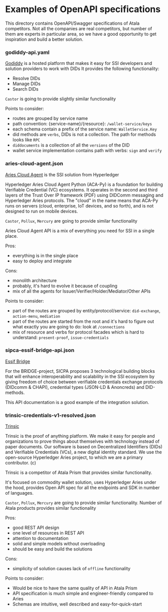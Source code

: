 # Examples of OpenAPI specifications
This directory contains OpenAPI/Swagger specifications of Atala competitors.
Not all the companies are real competitors, but number of them are experts in particular area, so we have a good opportunity to get inspiration and build a better solution.

### godiddy-api.yaml
[Godiddy](https://godiddy.com/) is a hosted platform that makes it easy for SSI developers and solution providers to work with DIDs
It provides the following functionality:
- Resolve DIDs
- Manage DIDs
- Search DIDs

`Castor` is going to provide slightly similar functionality

Points to consider:
- routes are grouped by service name
- path convention: {service-name}/{resource}: `/wallet-service/keys`
- each schema contain a prefix of the service name: `WalletService.Key`
- did methods are `verbs`, DIDs is not a collection. The path for methods looks like `RPC`
- `diddocuments` is a collection of all the `versions` of the DID
- wallet service implementation contains path with verbs: `sign` and `verify`

### aries-cloud-agent.json
[Aries Cloud Agent]() is the SSI solution from Hyperledger

Hyperledger Aries Cloud Agent Python (ACA-Py) is a foundation for building Verifiable Credential (VC) ecosystems. It operates in the second and third layers of the Trust Over IP framework (PDF) using DIDComm messaging and Hyperledger Aries protocols. The "cloud" in the name means that ACA-Py runs on servers (cloud, enterprise, IoT devices, and so forth), and is not designed to run on mobile devices.

`Castor`, `Pollux`, `Mercury` are going to provide similar functionality

Aries Cloud Agent API is a mix of everything you need for SSI in a single place.

Pros:
- everything is in the single place
- easy to deploy and integrate

Cons:
- monolith architecture
- probably, it's hard to evolve it because of coupling
- mix of all the agents for Issuer/Verifier/Holder/Mediator/Other APIs

Points to consider:
- part of the routes are grouped by entity/protocol/service: `did-exchange`, `action-menu`, `mediation`
- part of the routes are started from the root and it's hard to figure out what exactly you are going to do: look at `/connections`
- mix of resource and verbs for protocol facades which is hard to understand: `present-proof`, `issue-credentials`

### sipca-essif-bridge-api.json
[Essif Bridge](https://github.com/sicpa-dlab/essif-bridge)

For the BRIDGE-project, SICPA proposes 3 technological building blocks that will enhance interoperability and scalability in the SSI ecosystem by giving freedom of choice between verifiable credentials exchange protocols (DIDcomm & CHAPI), credential types (JSON-LD & Anoncreds) and DID-methods.

This API documentation is a good example of the integration solution.

### trinsic-credentials-v1-resolved.json

[Trinsic](https://docs.trinsic.id/reference/authentication)

Trinsic is the proof of anything platform. We make it easy for people and organizations to prove things about themselves with technology instead of paper documents. Our software is based on Decentralized Identifiers (DIDs) and Verifiable Credentials (VCs), a new digital identity standard. We use the open-source Hyperledger Aries project, to which we are a primary contributor. (c)

Trinsic is a competitor of Atala Prism that provides similar functionality.

It's focused on commodity wallet solution, uses Hyperledger Aries under the hood, provides Open API spec for all the endpoints and SDK in number of languages.

`Castor`, `Pollux`, `Mercury` are going to provide similar functionality.
Number of Atala products provides similar functionality

Pros:
- good REST API design
- one level of resources in REST API
- attention to documentation
- solid and simple models without overloading
- should be easy and build the solutions

Cons:
- simplicity of solution causes lack of `offline` functionality

Points to consider:

- Would be nice to have the same quality of API in Atala Prism
- API specification is much simple and engineer-friendly compared to Aries
- Schemas are intuitive, well described and easy-for-quick-start
